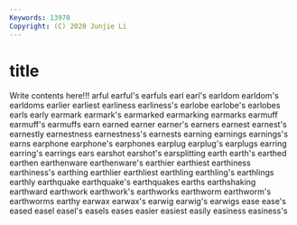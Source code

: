 ```yaml
---
Keywords: 13970
Copyright: (C) 2020 Junjie Li
---
```


# title

Write contents here!!!
arful 
earful's 
earfuls 
earl 
earl's
earldom 
earldom's 
earldoms 
earlier 
earliest 
earliness 
earliness's 
earlobe 
earlobe's 
earlobes
earls 
early 
earmark 
earmark's 
earmarked 
earmarking 
earmarks 
earmuff 
earmuff's 
earmuffs
earn 
earned 
earner 
earner's 
earners 
earnest 
earnest's 
earnestly 
earnestness 
earnestness's
earnests 
earning 
earnings 
earnings's 
earns 
earphone 
earphone's 
earphones 
earplug 
earplug's
earplugs 
earring 
earring's 
earrings 
ears 
earshot 
earshot's 
earsplitting 
earth 
earth's
earthed 
earthen 
earthenware 
earthenware's 
earthier 
earthiest 
earthiness 
earthiness's 
earthing 
earthlier
earthliest 
earthling 
earthling's 
earthlings 
earthly 
earthquake 
earthquake's 
earthquakes 
earths 
earthshaking
earthward 
earthwork 
earthwork's 
earthworks 
earthworm 
earthworm's 
earthworms 
earthy 
earwax 
earwax's
earwig 
earwig's 
earwigs 
ease 
ease's 
eased 
easel 
easel's 
easels 
eases
easier 
easiest 
easily 
easiness 
easiness's 
